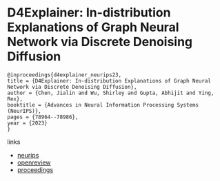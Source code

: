 # D4Explainer: In-distribution Explanations of Graph Neural Network via Discrete Denoising Diffusion

```
@inproceedings{d4explainer_neurips23,
title = {D4Explainer: In-distribution Explanations of Graph Neural Network via Discrete Denoising Diffusion},
author = {Chen, Jialin and Wu, Shirley and Gupta, Abhijit and Ying, Rex},
booktitle = {Advances in Neural Information Processing Systems (NeurIPS)},
pages = {78964--78986},
year = {2023}
}
```

links
- [neurips](https://nips.cc/Conferences/2023/Schedule?showEvent=72212)
- [openreview](https://openreview.net/forum?id=GJtP1ZEzua)
- [proceedings](https://papers.nips.cc//paper_files/paper/2023/hash/f978c8f3b5f399cae464e85f72e28503-Abstract-Conference.html)

